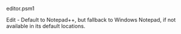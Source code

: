 editor.psm1

Edit - Default to Notepad++, but fallback to Windows Notepad, if not available in its default locations.
